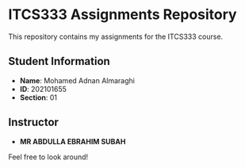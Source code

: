 # ITCS333 Assignments Repository

This repository contains my assignments for the ITCS333 course.

## Student Information
- **Name**: Mohamed Adnan Almaraghi
- **ID**: 202101655
- **Section**: 01

## Instructor
- **MR ABDULLA EBRAHIM SUBAH**

Feel free to look around!

